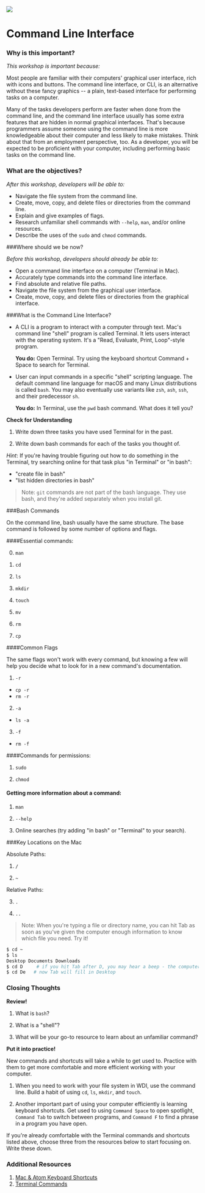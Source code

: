 <!--
Location: SF
Last edited by: Brianna
-->

![](https://ga-dash.s3.amazonaws.com/production/assets/logo-9f88ae6c9c3871690e33280fcf557f33.png)

# Command Line Interface

### Why is this important?
<!-- framing the "why" in big-picture/real world examples -->
*This workshop is important because:*

Most people are familiar with their computers' graphical user interface, rich with icons and buttons.   The command line interface, or CLI, is an alternative without these fancy graphics -- a plain, text-­based interface for performing tasks on a computer.

Many of the tasks developers perform are faster when done from the command line, and the command line interface usually has some extra features that are hidden in normal graphical interfaces. That's because programmers assume someone using the command line is more knowledgeable about their computer and less likely to make mistakes.  Think about that from an employment perspective, too. As a developer, you will be expected to be proficient with your computer, including performing basic tasks on the command line.

### What are the objectives?
<!-- specific/measurable goal for students to achieve -->
*After this workshop, developers will be able to:*

- Navigate the file system from the command line.
- Create, move, copy, and delete files or directories from the command line.
- Explain and give examples of flags.
- Research unfamiliar shell commands with `--help`, `man`, and/or online resources.
- Describe the uses of the `sudo` and `chmod` commands.


###Where should we be now?
<!-- call out the skills that are prerequisites -->
*Before this workshop, developers should already be able to:*

- Open a command line interface on a computer (Terminal in Mac).
- Accurately type commands into the command line interface.
- Find absolute and relative file paths.
- Navigate the file system from the graphical user interface.
- Create, move, copy, and delete files or directories from the graphical interface.


###What is the Command Line Interface?

- A CLI is a program to interact with a computer through text.  Mac's command line "shell" program is called Terminal. It lets users interact with the operating system.  It's a "Read, Evaluate, Print, Loop"-style program.

  **You do:** Open Terminal. Try using the keyboard shortcut Command + Space to search for Terminal.

- User can input commands in a specific "shell" scripting language. The default command line language for macOS and many Linux distributions is called `bash`. You may also eventually use variants like `zsh`, `ash`, `ssh`, and their predecessor `sh`.

  **You do:** In Terminal, use the `pwd` bash command.  What does it tell you?

**Check for Understanding**

1. Write down three tasks you have used Terminal for in the past.

1. Write down bash commands for each of the tasks you thought of.

*Hint*: If you're having trouble figuring out how to do something in the Terminal, try searching online for that task plus "in Terminal" or "in bash":

- "create file in bash"
- "list hidden directories in bash"

> Note: `git` commands are not part of the bash language. They use bash, and they're added separately when you install git.

###Bash Commands

On the command line, bash usually have the same structure. The base command is followed by some number of options and flags.

####Essential commands:

0. `man`

1. `cd`

2. `ls`

3. `mkdir`

4. `touch`

5. `mv`

6. `rm`

7. `cp`


####Common Flags

The same flags won't work with every command, but knowing a few will help you decide what to look for in a new command's documentation.

1. `-r`  
  - `cp -r`
  - `rm -r`

2.  `-a`
  -  `ls -a`

3. `-f`
  - `rm -f`


####Commands for permissions:

1. `sudo`

2. `chmod`


#### Getting more information about a command:

1. `man`

1. `--help`

1. Online searches (try adding "in bash" or "Terminal" to your search).

###Key Locations on the Mac

Absolute Paths:  

1. `/`

2. `~`


Relative Paths:

3. `.`

4. `..`


> Note: When you're typing a file or directory name, you can hit Tab as soon as you've given the computer enough information to know which file you need. Try it!

  ```bash
  $ cd ~   
  $ ls  
  Desktop Documents Downloads
  $ cd D     # if you hit Tab after D, you may hear a beep - the computer can't tell which directory you want yet.
  $ cd De   # now Tab will fill in Desktop
  ```

### Closing Thoughts

**Review!**

1. What is `bash`?

1. What is a "shell"?

1. What will be your go-to resource to learn about an unfamiliar command?

**Put it into practice!**

New commands and shortcuts will take a while to get used to. Practice with them to get more comfortable and more efficient working with your computer.

1. When you need to work with your file system in WDI, use the command line.  Build a habit of using `cd`, `ls`, `mkdir`, and `touch`.

1. Another important part of using your computer efficiently is learning keyboard shortcuts.  Get used to using `Command Space` to open spotlight, `Command Tab` to switch between programs, and `Command F` to find a phrase in a program you have open.

If you're already comfortable with the Terminal commands and shortcuts listed above, choose three from the resources below to start focusing on. Write these down.


### Additional Resources

1. [Mac & Atom Keyboard Shortcuts](https://github.com/sf-wdi-34/schedule/blob/master/how-to/keyboard-shorcuts.md)
1. [Terminal Commands](https://github.com/sf-wdi-34/schedule/blob/master/how-to/command-line.md)
